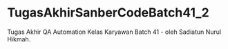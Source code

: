 # TugasAkhirSanberCodeBatch41_2
Tugas Akhir QA Automation Kelas Karyawan Batch 41 - oleh Sadiatun Nurul Hikmah.
